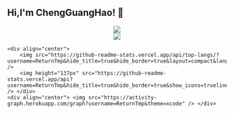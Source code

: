 <h2>Hi,I'm ChengGuangHao! 👋</h2>
    <div align="center"> <img src="https://metrics.lecoq.io/ReturnTmp?template=classic&config.timezone=Asia%2FShanghai"> </div>
    <div align="center"> <img src="https://github-readme-streak-stats.herokuapp.com/?user=ReturnTmp" /> </div> 

    <div align="center"> 
        <img src="https://github-readme-stats.vercel.app/api/top-langs/?username=ReturnTmp&hide_title=true&hide_border=true&layout=compact&langs_count=6&text_color=000&icon_color=fff&bg_color=0,52fa5a,4dfcff,c64dff&theme=graywhite" />
        <img height="137px" src="https://github-readme-stats.vercel.app/api?username=ReturnTmp&hide_title=true&hide_border=true&show_icons=trueline_height=21&text_color=000&icon_color=000&bg_color=0,ea6161,ffc64d,fffc4d,52fa5a&theme=graywhite" /> </div>
    <div align="center"> <img src="https://activity-graph.herokuapp.com/graph?username=ReturnTmp&theme=xcode" /> </div>
